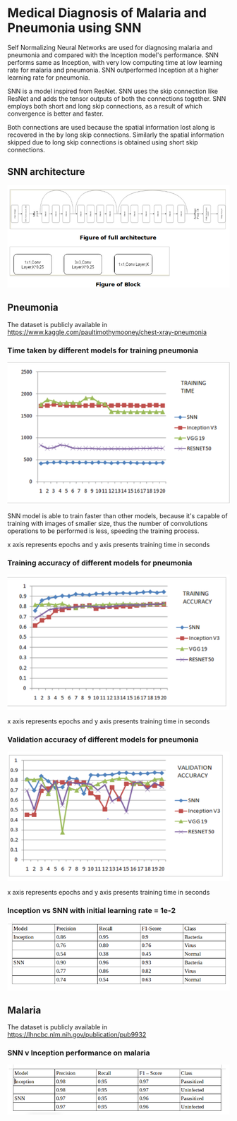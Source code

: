 # Medical Diagnosis of Malaria and Pneumonia using SNN

Self Normalizing Neural Networks are used for diagnosing malaria and pneumonia and compared with the Inception model's performance.
SNN performs same as Inception, with very low computing time at low learning rate for malaria and pneumonia.
SNN outperformed Inception at a higher learning rate for pneumonia. 

SNN is a model inspired from ResNet. SNN uses the skip connection like ResNet and adds the tensor outputs of both the connections together.
SNN employs both short and long skip connections, as a result of which convergence is better and faster. 

Both connections are used because the spatial information lost along is recovered in the by long skip connections. Similarly the spatial information skipped due to long skip connections is obtained using short skip connections. 



## SNN architecture


![](images/SNN_architecture.png)


## Pneumonia
The dataset is publicly available in https://www.kaggle.com/paultimothymooney/chest-xray-pneumonia


### Time taken by different models for training pneumonia
![](images/pneu_training_time.png)

SNN model is able to train faster than other models, because it's capable of training with images of smaller size, thus the number of convolutions operations to be performed is less, speeding the training process. 

x axis represents epochs and y axis presents training time in seconds

### Training accuracy of different models for pneumonia
![](images/training_accuracy_pneumonia.png)

x axis represents epochs and y axis presents training time in seconds

### Validation accuracy of different models for pneumonia
![](images/validation_accuracy_pneu.png)

x axis represents epochs and y axis presents training time in seconds

### Inception vs SNN with initial learning rate = 1e-2
![](images/higher_learning_rate.png)


## Malaria

The dataset is publicly available in https://lhncbc.nlm.nih.gov/publication/pub9932

### SNN v Inception performance on malaria
![](images/performance_malaria.png)

